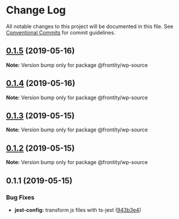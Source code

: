 # Change Log

All notable changes to this project will be documented in this file.
See [Conventional Commits](https://conventionalcommits.org) for commit guidelines.

## [0.1.5](https://github.com/frontity/frontity/compare/@frontity/wp-source@0.1.4...@frontity/wp-source@0.1.5) (2019-05-16)

**Note:** Version bump only for package @frontity/wp-source





## [0.1.4](https://github.com/frontity/frontity/compare/@frontity/wp-source@0.1.3...@frontity/wp-source@0.1.4) (2019-05-16)

**Note:** Version bump only for package @frontity/wp-source





## [0.1.3](https://github.com/frontity/frontity/compare/@frontity/wp-source@0.1.2...@frontity/wp-source@0.1.3) (2019-05-15)

**Note:** Version bump only for package @frontity/wp-source





## [0.1.2](https://github.com/frontity/frontity/compare/@frontity/wp-source@0.1.1...@frontity/wp-source@0.1.2) (2019-05-15)

**Note:** Version bump only for package @frontity/wp-source





## 0.1.1 (2019-05-15)


### Bug Fixes

* **jest-config:** transform js files with ts-jest ([943b3e4](https://github.com/frontity/frontity/commit/943b3e4))
